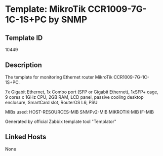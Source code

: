 # Template: MikroTik CCR1009-7G-1C-1S+PC by SNMP

## Template ID
10449

## Description
The template for monitoring Ethernet router MikroTik CCR1009-7G-1C-1S+PC.

7x Gigabit Ethernet, 1x Combo port (SFP or Gigabit Ethernet), 1xSFP+ cage, 9
cores x 1GHz CPU, 2GB RAM, LCD panel, passive cooling desktop enclosure, SmartCard
slot, RouterOS L6, PSU

MIBs used:
HOST-RESOURCES-MIB
SNMPv2-MIB
MIKROTIK-MIB
IF-MIB

Generated by official Zabbix template tool "Templator"

## Linked Hosts
None

